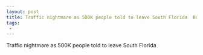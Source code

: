 ```yaml
---
layout: post
title: Traffic nightmare as 500K people told to leave South Florida  Breitbart
tags:
 -
---
```

Traffic nightmare as 500K people told to leave South Florida
